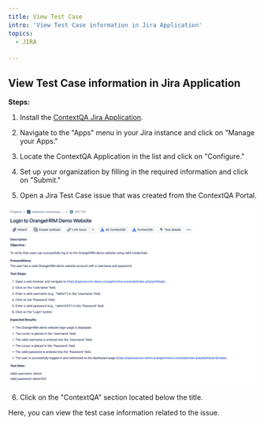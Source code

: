 ```yaml
---
title: View Test Case
intro: 'View Test Case information in Jira Application'
topics:
  - JIRA

---
```


## View Test Case information in Jira Application

**Steps:**
1.  Install the [ContextQA Jira Application](https://marketplace.atlassian.com/apps/1229465?tab=overview&hosting=cloud).
    
2.  Navigate to the "Apps" menu in your Jira instance and click on "Manage your Apps."
    
3.  Locate the ContextQA Application in the list and click on "Configure."
    
4.  Set up your organization by filling in the required information and click on "Submit."
    
5.  Open a Jira Test Case issue that was created from the ContextQA Portal.

![](imgs/test-case-in-jira.png)
    
6.  Click on the "ContextQA" section located below the title.
    
Here, you can view the test case information related to the issue.